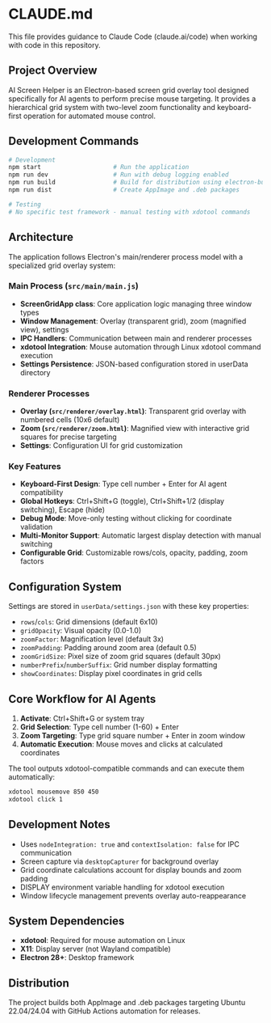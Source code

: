 # CLAUDE.md

This file provides guidance to Claude Code (claude.ai/code) when working with code in this repository.

## Project Overview

AI Screen Helper is an Electron-based screen grid overlay tool designed specifically for AI agents to perform precise mouse targeting. It provides a hierarchical grid system with two-level zoom functionality and keyboard-first operation for automated mouse control.

## Development Commands

```bash
# Development
npm start                    # Run the application
npm run dev                  # Run with debug logging enabled
npm run build                # Build for distribution using electron-builder
npm run dist                 # Create AppImage and .deb packages

# Testing
# No specific test framework - manual testing with xdotool commands
```

## Architecture

The application follows Electron's main/renderer process model with a specialized grid overlay system:

### Main Process (`src/main/main.js`)
- **ScreenGridApp class**: Core application logic managing three window types
- **Window Management**: Overlay (transparent grid), zoom (magnified view), settings
- **IPC Handlers**: Communication between main and renderer processes
- **xdotool Integration**: Mouse automation through Linux xdotool command execution
- **Settings Persistence**: JSON-based configuration stored in userData directory

### Renderer Processes
- **Overlay (`src/renderer/overlay.html`)**: Transparent grid overlay with numbered cells (10x6 default)
- **Zoom (`src/renderer/zoom.html`)**: Magnified view with interactive grid squares for precise targeting
- **Settings**: Configuration UI for grid customization

### Key Features
- **Keyboard-First Design**: Type cell number + Enter for AI agent compatibility
- **Global Hotkeys**: Ctrl+Shift+G (toggle), Ctrl+Shift+1/2 (display switching), Escape (hide)
- **Debug Mode**: Move-only testing without clicking for coordinate validation
- **Multi-Monitor Support**: Automatic largest display detection with manual switching
- **Configurable Grid**: Customizable rows/cols, opacity, padding, zoom factors

## Configuration System

Settings are stored in `userData/settings.json` with these key properties:
- `rows`/`cols`: Grid dimensions (default 6x10)
- `gridOpacity`: Visual opacity (0.0-1.0)  
- `zoomFactor`: Magnification level (default 3x)
- `zoomPadding`: Padding around zoom area (default 0.5)
- `zoomGridSize`: Pixel size of zoom grid squares (default 30px)
- `numberPrefix`/`numberSuffix`: Grid number display formatting
- `showCoordinates`: Display pixel coordinates in grid cells

## Core Workflow for AI Agents

1. **Activate**: Ctrl+Shift+G or system tray
2. **Grid Selection**: Type cell number (1-60) + Enter
3. **Zoom Targeting**: Type grid square number + Enter in zoom window
4. **Automatic Execution**: Mouse moves and clicks at calculated coordinates

The tool outputs xdotool-compatible commands and can execute them automatically:
```bash
xdotool mousemove 850 450
xdotool click 1
```

## Development Notes

- Uses `nodeIntegration: true` and `contextIsolation: false` for IPC communication
- Screen capture via `desktopCapturer` for background overlay
- Grid coordinate calculations account for display bounds and zoom padding
- DISPLAY environment variable handling for xdotool execution
- Window lifecycle management prevents overlay auto-reappearance

## System Dependencies

- **xdotool**: Required for mouse automation on Linux
- **X11**: Display server (not Wayland compatible)
- **Electron 28+**: Desktop framework

## Distribution

The project builds both AppImage and .deb packages targeting Ubuntu 22.04/24.04 with GitHub Actions automation for releases.